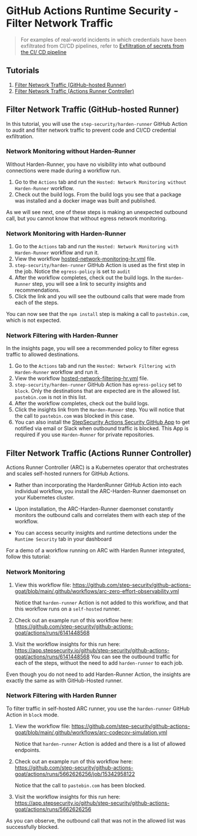 # GitHub Actions Runtime Security - Filter Network Traffic

> For examples of real-world incidents in which credentials have been exfiltrated from CI/CD pipelines, refer to [Exfiltration of secrets from the CI/ CD pipeline](../Vulnerabilities/ExfiltratingCICDSecrets.md)

## Tutorials

1. [Filter Network Traffic (GitHub-hosted Runner)](#filter-network-traffic-github-hosted-runner)
2. [Filter Network Traffic (Actions Runner Controller)](#filter-network-traffic-actions-runner-controller)

## Filter Network Traffic (GitHub-hosted Runner)

In this tutorial, you will use the `step-security/harden-runner` GitHub Action to audit and filter network traffic to prevent code and CI/CD credential exfiltration.

### Network Monitoring without Harden-Runner

Without Harden-Runner, you have no visibility into what outbound connections were made during a workflow run.

1. Go to the `Actions` tab and run the `Hosted: Network Monitoring without Harden-Runner` workflow.
2. Check out the build logs. From the build logs you see that a package was installed and a docker image was built and published.

As we will see next, one of these steps is making an unexpected outbound call, but you cannot know that without egress network monitoring.

### Network Monitoring with Harden-Runner

1. Go to the `Actions` tab and run the `Hosted: Network Monitoring with Harden-Runner` workflow and run it.
2. View the workflow [hosted-network-monitoring-hr.yml](../../.github/workflows/hosted-network-monitoring-hr.yml) file.
3. `step-security/harden-runner` GitHub Action is used as the first step in the job. Notice the `egress-policy` is set to `audit`
4. After the workflow completes, check out the build logs. In the `Harden-Runner` step, you will see a link to security insights and recommendations.
5. Click the link and you will see the outbound calls that were made from each of the steps.

You can now see that the `npm install` step is making a call to `pastebin.com`, which is not expected.

### Network Filtering with Harden-Runner

In the insights page, you will see a recommended policy to filter egress traffic to allowed destinations.

1. Go to the `Actions` tab and run the `Hosted: Network Filtering with Harden-Runner` workflow and run it.
2. View the workflow [hosted-network-filtering-hr.yml](../../.github/workflows/hosted-network-filtering-hr.yml) file.
3. `step-security/harden-runner` GitHub Action has `egress-policy` set to `block`. Only the destinations that are expected are in the allowed list. `pastebin.com` is not in this list.
4. After the workflow completes, check out the build logs.
5. Click the insights link from the `Harden-Runner` step. You will notice that the call to `pastebin.com` was blocked in this case.
6. You can also install the [StepSecurity Actions Security GitHub App](https://github.com/apps/stepsecurity-actions-security) to get notified via email or Slack when outbound traffic is blocked. This App is required if you use `Harden-Runner` for private repositories.

## Filter Network Traffic (Actions Runner Controller)

Actions Runner Controller (ARC) is a Kubernetes operator that orchestrates and scales self-hosted runners for GitHub Actions.

- Rather than incorporating the HardenRunner GitHub Action into each individual workflow, you install the ARC-Harden-Runner daemonset on your Kubernetes cluster.

- Upon installation, the ARC-Harden-Runner daemonset constantly monitors the outbound calls and correlates them with each step of the workflow.

- You can access security insights and runtime detections under the `Runtime Security` tab in your dashboard

For a demo of a workflow running on ARC with Harden Runner integrated, follow this tutorial:

### Network Monitoring

1. View this workflow file:
   https://github.com/step-security/github-actions-goat/blob/main/.github/workflows/arc-zero-effort-observability.yml

   Notice that `harden-runner` Action is not added to this workflow, and that this workflow runs on a `self-hosted` runner.

2. Check out an example run of this workflow here:
   https://github.com/step-security/github-actions-goat/actions/runs/6141448568

3. Visit the workflow insights for this run here:
   https://app.stepsecurity.io/github/step-security/github-actions-goat/actions/runs/6141448568
   You can see the outbound traffic for each of the steps, withuot the need to add `harden-runner` to each job.

Even though you do not need to add Harden-Runner Action, the insights are exactly the same as with GitHub-Hosted runner.

### Network Filtering with Harden Runner

To filter traffic in self-hosted ARC runner, you use the `harden-runner` GitHub Action in `block` mode.

1. View the workflow file:
   https://github.com/step-security/github-actions-goat/blob/main/.github/workflows/arc-codecov-simulation.yml

   Notice that `harden-runner` Action is added and there is a list of allowed endpoints.

2. Check out an example run of this workflow here:
   https://github.com/step-security/github-actions-goat/actions/runs/5662626256/job/15342958122

   Notice that the call to `pastebin.com` has been blocked.

3. Visit the workflow insights for this run here: https://app.stepsecurity.io/github/step-security/github-actions-goat/actions/runs/5662626256

As you can observe, the outbound call that was not in the allowed list was successfully blocked.
